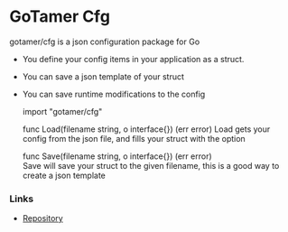 GoTamer Cfg
===========

gotamer/cfg is a json configuration package for Go

 * You define your config items in your application as a struct.
 * You can save a json template of your struct
 * You can save runtime modifications to the config


    import "gotamer/cfg"

	func Load(filename string, o interface{}) (err error)
Load gets your config from the json file, and fills your struct with the option

	func Save(filename string, o interface{}) (err error)	
Save will save your struct to the given filename, this is a good way to create a json template


### Links
 * [Repository](https://bitbucket.org/gotamer/cfg "GoTamer Repository")
